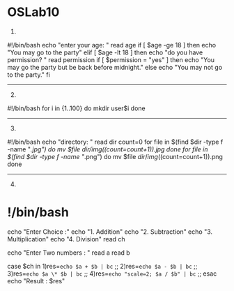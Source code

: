 # OSLab10
1)
#!/bin/bash
echo "enter your age: "
read age
if [ $age -ge 18 ]
then
	echo "You may go to the party"
elif [ $age -lt 18 ]
then
	echo "do you have permission? "
	read permission
	if [ $permission = "yes" ]
then
	echo "You may go the party but be back before midnight."
else
	echo "You may not go to the party."
	fi
		
----------------------------------------------------------------------
2)
#!/bin/bash
for i in {1..100}
do
	mkdir user$i
done

----------------------------------------------------------------------
3)
#!/bin/bash
echo "directory: "
read dir
count=0
for file in $(find $dir -type f -name "*.jpg")
do
mv $file $dir/img$((count=count+1)).jpg
done
for file in $(find $dir -type f -name "*.png")
do
mv $file $dir/img$((count=count+1)).png
done

----------------------------------------------------------------------
4)
# !/bin/bash
echo "Enter Choice :"
echo "1. Addition"
echo "2. Subtraction"
echo "3. Multiplication"
echo "4. Division"
read ch

echo "Enter Two numbers : "
read a
read b

case $ch in
1)res=`echo $a + $b | bc`
;;
2)res=`echo $a - $b | bc`
;;
3)res=`echo $a \* $b | bc`
;;
4)res=`echo "scale=2; $a / $b" | bc`
;;
esac
echo "Result : $res"

